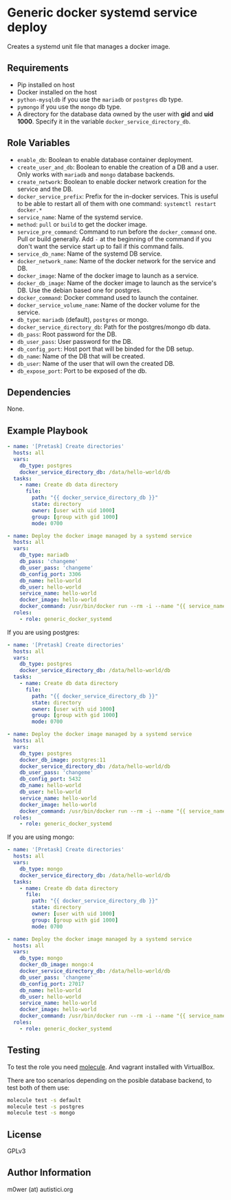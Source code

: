 Generic docker systemd service deploy
=====================================

Creates a systemd unit file that manages a docker image.

Requirements
------------

* Pip installed on host
* Docker installed on the host
* `python-mysqldb` if you use the `mariadb` or `postgres` db type.
* `pymongo` if you use the `mongo` db type.
* A directory for the database data owned by the user with **gid** and **uid**
   **1000**. Specify it in the variable `docker_service_directory_db`.

Role Variables
--------------

* `enable_db`: Boolean to enable database container deployment.
* `create_user_and_db`: Boolean to enable the creation of a DB and a user. Only
  works with `mariadb` and `mongo` database backends.
* `create_network`: Boolean to enable docker network creation for the service
   and the DB.
* `docker_service_prefix`: Prefix for the in-docker services.
   This is useful to be able to restart all of them with one command:
   `systemctl restart docker.*`
* `service_name`: Name of the systemd service.
* `method`: `pull` or `build` to get the docker image.
* `service_pre_command`: Command to run before the `docker_command` one. Pull
  or build generally. Add `-` at the beginning of the command if you don't want
  the service start up to fail if this command fails.
* `service_db_name`: Name of the systemd DB service.
* `docker_network_name`: Name of the docker network for the service and DB.
* `docker_image`: Name of the docker image to launch as a service.
* `docker_db_image`: Name of the docker image to launch as the service's DB.
  Use the debian based one for postgres.
* `docker_command`: Docker command used to launch the container.
* `docker_service_volume_name`: Name of the docker volume for the service.
* `db_type`: `mariadb` (default), `postgres` or mongo.
* `docker_service_directory_db`: Path for the postgres/mongo db data.
* `db_pass`: Root password for the DB.
* `db_user_pass`: User password for the DB.
* `db_config_port`: Host port that will be binded for the DB setup.
* `db_name`: Name of the DB that will be created.
* `db_user`: Name of the user that will own the created DB.
* `db_expose_port`: Port to be exposed of the db.

Dependencies
------------

None.

Example Playbook
----------------

```yaml
- name: '[Pretask] Create directories'
  hosts: all
  vars:
    db_type: postgres
    docker_service_directory_db: /data/hello-world/db
  tasks:
    - name: Create db data directory
      file:
        path: "{{ docker_service_directory_db }}"
        state: directory
        owner: [user with uid 1000]
        group: [group with gid 1000]
        mode: 0700

- name: Deploy the docker image managed by a systemd service
  hosts: all
  vars:
    db_type: mariadb
    db_pass: 'changeme'
    db_user_pass: 'changeme'
    db_config_port: 3306
    db_name: hello-world
    db_user: hello-world
    service_name: hello-world
    docker_image: hello-world
    docker_command: /usr/bin/docker run --rm -i --name "{{ service_name }}" "{{ docker_image }}"
  roles:
    - role: generic_docker_systemd
```

If you are using postgres:

```yaml
- name: '[Pretask] Create directories'
  hosts: all
  vars:
    db_type: postgres
    docker_service_directory_db: /data/hello-world/db
  tasks:
    - name: Create db data directory
      file:
        path: "{{ docker_service_directory_db }}"
        state: directory
        owner: [user with uid 1000]
        group: [group with gid 1000]
        mode: 0700

- name: Deploy the docker image managed by a systemd service
  hosts: all
  vars:
    db_type: postgres
    docker_db_image: postgres:11
    docker_service_directory_db: /data/hello-world/db
    db_user_pass: 'changeme'
    db_config_port: 5432
    db_name: hello-world
    db_user: hello-world
    service_name: hello-world
    docker_image: hello-world
    docker_command: /usr/bin/docker run --rm -i --name "{{ service_name }}" "{{ docker_image }}"
  roles:
    - role: generic_docker_systemd
```

If you are using mongo:

```yaml
- name: '[Pretask] Create directories'
  hosts: all
  vars:
    db_type: mongo
    docker_service_directory_db: /data/hello-world/db
  tasks:
    - name: Create db data directory
      file:
        path: "{{ docker_service_directory_db }}"
        state: directory
        owner: [user with uid 1000]
        group: [group with gid 1000]
        mode: 0700

- name: Deploy the docker image managed by a systemd service
  hosts: all
  vars:
    db_type: mongo
    docker_db_image: mongo:4
    docker_service_directory_db: /data/hello-world/db
    db_user_pass: 'changeme'
    db_config_port: 27017
    db_name: hello-world
    db_user: hello-world
    service_name: hello-world
    docker_image: hello-world
    docker_command: /usr/bin/docker run --rm -i --name "{{ service_name }}" "{{ docker_image }}"
  roles:
    - role: generic_docker_systemd
```

Testing
-------

To test the role you need
[molecule](http://molecule.readthedocs.io/en/latest/). And vagrant installed
with VirtualBox.

There are too scenarios depending on the posible database backend, to test both
of them use:

```bash
molecule test -s default
molecule test -s postgres
molecule test -s mongo
```

License
-------

GPLv3

Author Information
------------------

m0wer (at) autistici.org
